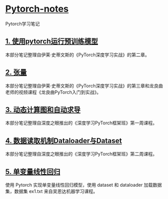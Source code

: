 # [Pytorch-notes](https://github.com/LiuWeiAIinBio/Pytorch-notes?tab=readme-ov-file#pytorch-notes)
Pytorch学习笔记

## [1. 使用pytorch运行预训练模型](https://github.com/LiuWeiAIinBio/Pytorch-notes/tree/main/1.%20%E4%BD%BF%E7%94%A8pytorch%E8%BF%90%E8%A1%8C%E9%A2%84%E8%AE%AD%E7%BB%83%E6%A8%A1%E5%9E%8B)
本部分笔记整理自伊莱·史蒂文斯的《PyTorch深度学习实战》的第二章。

## [2. 张量](https://github.com/LiuWeiAIinBio/Pytorch-notes/tree/main/2.%20%E5%BC%A0%E9%87%8F)
本部分笔记整理自伊莱·史蒂文斯的《PyTorch深度学习实战》的第三章和龙良曲老师的视频课程《龙良曲PyTorch入门到实战》。

## [3. 动态计算图和自动求导](https://github.com/LiuWeiAIinBio/Pytorch-notes/tree/main/3.%20%E5%8A%A8%E6%80%81%E8%AE%A1%E7%AE%97%E5%9B%BE%E5%92%8C%E8%87%AA%E5%8A%A8%E6%B1%82%E5%AF%BC)
本部分笔记整理自深度之眼推出的《深度学习PyTorch框架班》第一周课程。

## [4. 数据读取机制Dataloader与Dataset](https://github.com/LiuWeiAIinBio/Pytorch-notes/tree/main/4_%E6%95%B0%E6%8D%AE%E8%AF%BB%E5%8F%96%E6%9C%BA%E5%88%B6Dataloader%E4%B8%8EDataset)
本部分笔记整理自深度之眼推出的《深度学习PyTorch框架班》第二周课程。

## [5. 单变量线性回归](https://github.com/LiuWeiAIinBio/Pytorch-notes/tree/main/5_%E5%8D%95%E5%8F%98%E9%87%8F%E7%BA%BF%E6%80%A7%E5%9B%9E%E5%BD%92)
使用 Pytorch 实现单变量线性回归模型，使用 dataset 和 dataloader 加载数据集，数据集 ex1.txt 来自吴恩达机器学习课程。

